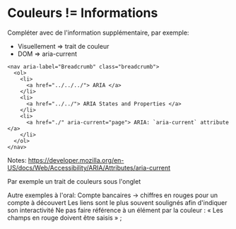 <!-- .slide: class="with-code-bg-dark" -->

# Couleurs != Informations

Compléter avec de l'information supplémentaire, par exemple: 
- Visuellement => trait de couleur
- DOM => aria-current

```
<nav aria-label="Breadcrumb" class="breadcrumb">
  <ol>
    <li>
      <a href="../../../"> ARIA </a>
    </li>
    <li>
      <a href="../../"> ARIA States and Properties </a>
    </li>
    <li>
      <a href="./" aria-current="page"> ARIA: `aria-current` attribute </a>
    </li>
  </ol>
</nav>
```


Notes: 
https://developer.mozilla.org/en-US/docs/Web/Accessibility/ARIA/Attributes/aria-current

Par exemple un trait de couleurs sous l'onglet

Autre exemples à l'oral: 
Compte bancaires -> chiffres en rouges pour un compte à découvert
Les liens sont le plus souvent soulignés afin d'indiquer son interactivité
Ne pas faire référence à un élément par la couleur : « Les champs en rouge doivent être saisis » ;
